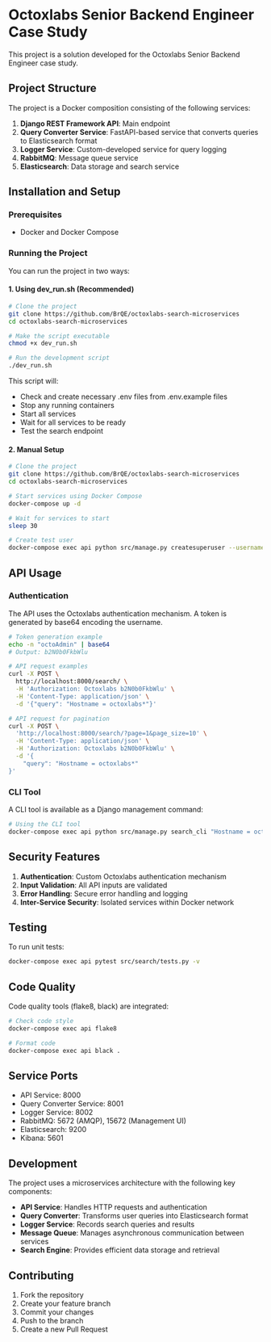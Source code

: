 # Octoxlabs Senior Backend Engineer Case Study

This project is a solution developed for the Octoxlabs Senior Backend Engineer case study.

## Project Structure

The project is a Docker composition consisting of the following services:

1. **Django REST Framework API**: Main endpoint
2. **Query Converter Service**: FastAPI-based service that converts queries to Elasticsearch format
3. **Logger Service**: Custom-developed service for query logging
4. **RabbitMQ**: Message queue service
5. **Elasticsearch**: Data storage and search service

## Installation and Setup

### Prerequisites

- Docker and Docker Compose

### Running the Project

You can run the project in two ways:

#### 1. Using dev_run.sh (Recommended)

```bash
# Clone the project
git clone https://github.com/BrQE/octoxlabs-search-microservices
cd octoxlabs-search-microservices

# Make the script executable
chmod +x dev_run.sh

# Run the development script
./dev_run.sh
```

This script will:
- Check and create necessary .env files from .env.example files
- Stop any running containers
- Start all services
- Wait for all services to be ready
- Test the search endpoint

#### 2. Manual Setup

```bash
# Clone the project
git clone https://github.com/BrQE/octoxlabs-search-microservices
cd octoxlabs-search-microservices

# Start services using Docker Compose
docker-compose up -d

# Wait for services to start
sleep 30

# Create test user
docker-compose exec api python src/manage.py createsuperuser --username octoAdmin --email admin@octoxlabs.com --noinput
```

## API Usage

### Authentication

The API uses the Octoxlabs authentication mechanism. A token is generated by base64 encoding the username.

```bash
# Token generation example
echo -n "octoAdmin" | base64
# Output: b2N0b0FkbWlu

# API request examples
curl -X POST \
  http://localhost:8000/search/ \
  -H 'Authorization: Octoxlabs b2N0b0FkbWlu' \
  -H 'Content-Type: application/json' \
  -d '{"query": "Hostname = octoxlabs*"}'

# API request for pagination
curl -X POST \
  'http://localhost:8000/search/?page=1&page_size=10' \
  -H 'Content-Type: application/json' \
  -H 'Authorization: Octoxlabs b2N0b0FkbWlu' \
  -d '{
    "query": "Hostname = octoxlabs*"
}'
```

### CLI Tool

A CLI tool is available as a Django management command:

```bash
# Using the CLI tool
docker-compose exec api python src/manage.py search_cli "Hostname = octoxlabs*" --username octoAdmin
```

## Security Features

1. **Authentication**: Custom Octoxlabs authentication mechanism
2. **Input Validation**: All API inputs are validated
3. **Error Handling**: Secure error handling and logging
4. **Inter-Service Security**: Isolated services within Docker network

## Testing

To run unit tests:

```bash
docker-compose exec api pytest src/search/tests.py -v
```

## Code Quality

Code quality tools (flake8, black) are integrated:

```bash
# Check code style
docker-compose exec api flake8

# Format code
docker-compose exec api black .
```

## Service Ports

- API Service: 8000
- Query Converter Service: 8001
- Logger Service: 8002
- RabbitMQ: 5672 (AMQP), 15672 (Management UI)
- Elasticsearch: 9200
- Kibana: 5601

## Development

The project uses a microservices architecture with the following key components:

- **API Service**: Handles HTTP requests and authentication
- **Query Converter**: Transforms user queries into Elasticsearch format
- **Logger Service**: Records search queries and results
- **Message Queue**: Manages asynchronous communication between services
- **Search Engine**: Provides efficient data storage and retrieval

## Contributing

1. Fork the repository
2. Create your feature branch
3. Commit your changes
4. Push to the branch
5. Create a new Pull Request